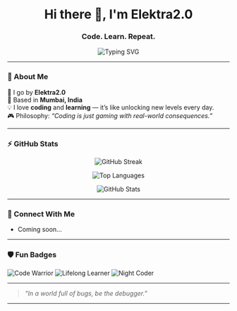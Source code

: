 <h1 align="center">Hi there 👋, I'm Elektra2.0</h1>
<h3 align="center">Code. Learn. Repeat.</h3>

<p align="center">
  <img src="https://readme-typing-svg.demolab.com/?lines=Curious%20Coder%20%F0%9F%94%A5;Always%20Learning%20New%20Stuff%20%F0%9F%93%9A;Leveling%20Up%20Like%20a%20Pro%20%F0%9F%8E%AE&center=true&width=500&height=45" alt="Typing SVG">
</p>

---

### 🧠 About Me

🚀 I go by **Elektra2.0**  
📍 Based in **Mumbai, India**  
💡 I love **coding** and **learning** — it’s like unlocking new levels every day.  
🎮 Philosophy: _“Coding is just gaming with real-world consequences.”_  

---

### ⚡ GitHub Stats

<p align="center">
  <img src="https://github-readme-streak-stats.herokuapp.com/?user=akankshadutt&theme=tokyonight" alt="GitHub Streak"/>
</p>
<p align="center">
  <img src="https://github-readme-stats.vercel.app/api/top-langs/?username=akankshadutt&layout=compact&theme=tokyonight" alt="Top Languages"/>
</p>
<p align="center">
  <img src="https://github-readme-stats.vercel.app/api?username=akankshadutt&show_icons=true&theme=tokyonight" alt="GitHub Stats"/>
</p>

---

### 🔗 Connect With Me

<!-- Add your social links below when you're ready -->

- Coming soon...

---

### 🛡️ Fun Badges

![Code Warrior](https://img.shields.io/badge/-Code%20Warrior-black?style=flat-square&logo=github&logoColor=white)
![Lifelong Learner](https://img.shields.io/badge/-Lifelong%20Learner-blueviolet?style=flat-square)
![Night Coder](https://img.shields.io/badge/-Night%20Coder-0f0f0f?style=flat-square)

---

> *“In a world full of bugs, be the debugger.”*

---

